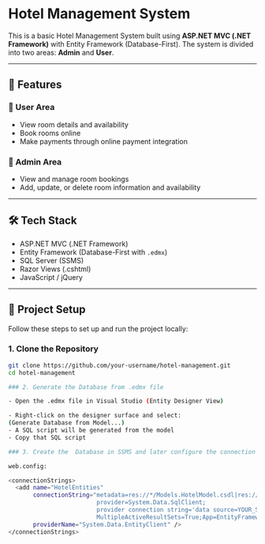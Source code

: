 # Hotel Management System

This is a basic Hotel Management System built using **ASP.NET MVC (.NET Framework)** with Entity Framework (Database-First). The system is divided into two areas: **Admin** and **User**.

---

## 🔧 Features

### 👤 User Area
- View room details and availability
- Book rooms online
- Make payments through online payment integration

### 🔐 Admin Area
- View and manage room bookings
- Add, update, or delete room information and availability

---

## 🛠️ Tech Stack

- ASP.NET MVC (.NET Framework)
- Entity Framework (Database-First with `.edmx`)
- SQL Server (SSMS)
- Razor Views (.cshtml)
- JavaScript / jQuery

---

## 🚀 Project Setup

Follow these steps to set up and run the project locally:

### 1. Clone the Repository

```bash
git clone https://github.com/your-username/hotel-management.git
cd hotel-management

### 2. Generate the Database from .edmx file

- Open the .edmx file in Visual Studio (Entity Designer View)

- Right-click on the designer surface and select:
(Generate Database from Model...)
- A SQL script will be generated from the model
- Copy that SQL script

### 3. Create the  Database in SSMS and later configure the connection string

web.config:

<connectionStrings>
  <add name="HotelEntities" 
       connectionString="metadata=res://*/Models.HotelModel.csdl|res://*/Models.HotelModel.ssdl|res://*/Models.HotelModel.msl;
                         provider=System.Data.SqlClient;
                         provider connection string='data source=YOUR_SERVER_NAME;initial catalog=HotelDB;integrated security=True;
                         MultipleActiveResultSets=True;App=EntityFramework'" 
       providerName="System.Data.EntityClient" />
</connectionStrings>

